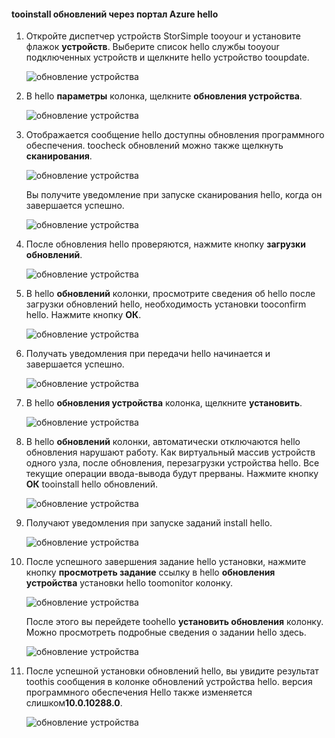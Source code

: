 <!--author=alkohli last changed: 11/07/16 -->

#### <a name="tooinstall-updates-via-hello-azure-portal"></a>tooinstall обновлений через портал Azure hello

1. Откройте диспетчер устройств StorSimple tooyour и установите флажок **устройств**. Выберите список hello службы tooyour подключенных устройств и щелкните hello устройство tooupdate. 

    ![обновление устройства](../includes/media/storsimple-virtual-array-install-update-via-portal/azupdate1m.png) 

2. В hello **параметры** колонка, щелкните **обновления устройства**. 

    ![обновление устройства](../includes/media/storsimple-virtual-array-install-update-via-portal/azupdate2m.png)  

3. Отображается сообщение hello доступны обновления программного обеспечения. toocheck обновлений можно также щелкнуть **сканирования**.

    ![обновление устройства](../includes/media/storsimple-virtual-array-install-update-via-portal/azupdate3m.png)

    Вы получите уведомление при запуске сканирования hello, когда он завершается успешно.

    ![обновление устройства](../includes/media/storsimple-virtual-array-install-update-via-portal/azupdate5m.png)

4. После обновления hello проверяются, нажмите кнопку **загрузки обновлений**. 

    ![обновление устройства](../includes/media/storsimple-virtual-array-install-update-via-portal/azupdate6m.png)

5. В hello **обновлений** колонки, просмотрите сведения об hello после загрузки обновлений hello, необходимость установки tooconfirm hello. Нажмите кнопку **ОК**.

    ![обновление устройства](../includes/media/storsimple-virtual-array-install-update-via-portal/azupdate7m.png)

6. Получать уведомления при передачи hello начинается и завершается успешно.

     ![обновление устройства](../includes/media/storsimple-virtual-array-install-update-via-portal/azupdate8m.png)

5. В hello **обновления устройства** колонка, щелкните **установить**.

     ![обновление устройства](../includes/media/storsimple-virtual-array-install-update-via-portal/azupdate11m.png)   

6. В hello **обновлений** колонки, автоматически отключаются hello обновления нарушают работу. Как виртуальный массив устройств одного узла, после обновления, перезагрузки устройства hello. Все текущие операции ввода-вывода будут прерваны. Нажмите кнопку **ОК** tooinstall hello обновлений. 

    ![обновление устройства](../includes/media/storsimple-virtual-array-install-update-via-portal/azupdate12m.png) 

7. Получают уведомления при запуске заданий install hello. 

    ![обновление устройства](../includes/media/storsimple-virtual-array-install-update-via-portal/azupdate13m.png)

8.  После успешного завершения задание hello установки, нажмите кнопку **просмотреть задание** ссылку в hello **обновления устройства** установки hello toomonitor колонку. 

    ![обновление устройства](../includes/media/storsimple-virtual-array-install-update-via-portal/azupdate15m.png)

    После этого вы перейдете toohello **установить обновления** колонку. Можно просмотреть подробные сведения о задании hello здесь.

    ![обновление устройства](../includes/media/storsimple-virtual-array-install-update-via-portal/azupdate16m.png)

9. После успешной установки обновлений hello, вы увидите результат toothis сообщения в колонке обновлений устройства hello. версия программного обеспечения Hello также изменяется слишком**10.0.10288.0**. 

    ![обновление устройства](../includes/media/storsimple-virtual-array-install-update-via-portal/azupdate17m.png)